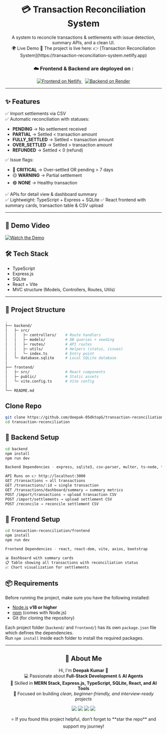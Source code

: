<h1 align="center">💳 Transaction Reconciliation System</h1>

<p align="center">
  A system to reconcile transactions & settlements with issue detection, summary APIs, and a clean UI.
  <br/>
  🌍 Live Demo
🚀 The project is live here:  
👉 [Transaction Reconciliation System](https://transaction-reconciliation-system.netlify.app)  
</p>
 <h3 align="center">☁️ Frontend & Backend are deployed on : </h3>
<p align="center">
  <a href="https://transaction-reconciliation-system.netlify.app/">
    <img src="https://img.shields.io/badge/Frontend-Netlify-blue?style=for-the-badge&logo=netlify" alt="Frontend on Netlify"/>
  </a>
  &nbsp;
  <a href="https://reconciliation-backend-8idg.onrender.com">
    <img src="https://img.shields.io/badge/Backend-Render-purple?style=for-the-badge&logo=render" alt="Backend on Render"/>
  </a>
</p>


---

## ✨ Features
✅ Import settlements via CSV  
✅ Automatic reconciliation with statuses:  
- **PENDING** → No settlement received  
- **PARTIAL** → Settled < transaction amount  
- **FULLY_SETTLED** → Settled = transaction amount  
- **OVER_SETTLED** → Settled > transaction amount  
- **REFUNDED** → Settled < 0 (refund)  

✅ Issue flags:  
- 🔴 **CRITICAL** → Over-settled OR pending > 7 days  
- 🟡 **WARNING** → Partial settlement  
- 🟢 **NONE** → Healthy transaction  

✅ APIs for detail view & dashboard summary  
✅ Lightweight: TypeScript + Express + SQLite 
✅ React frontend with summary cards, transaction table & CSV upload  

---
## 🎥 Demo Video
[![Watch the Demo](https://img.youtube.com/vi/YOUR_VIDEO_ID/0.jpg)](https://www.youtube.com/watch?v=YOUR_VIDEO_ID)

## 🛠️ Tech Stack
- TypeScript 
- Express.js  
- SQLite  
- React + Vite  
- MVC structure (Models, Controllers, Routes, Utils)  

---

## 📂 Project Structure
```bash
.
├── backend/
│   ├─ src/
│   │   ├─ controllers/    # Route handlers
│   │   ├─ models/         # DB queries + seeding
│   │   ├─ routes/         # API routes
│   │   ├─ utils/          # Helpers (status, issues)
│   │   └─ index.ts        # Entry point
│   └─ database.sqlite     # Local SQLite database
│
├── frontend/
│   ├─ src/                # React components
│   ├─ public/             # Static assets
│   └─ vite.config.ts      # Vite config
│
└── README.md

```
## Clone Repo
```bash
git clone https://github.com/deepak-05dktopG/transaction-reconciliation-system.git
cd transaction-reconciliation
```
## 🚀 Backend Setup
```bash
cd backend
npm install
npm run dev

Backend Dependencies - express, sqlite3, csv-parser, multer, ts-node, typescript

API Runs on 👉 http://localhost:3000
GET /transactions → all transactions
GET /transactions/:id → single transaction
GET /transactions/dashboard/summary → summary metrics
POST /import/transactions → upload transaction CSV
POST /import/settlements → upload settlement CSV
POST /reconcile → reconcile settlement CSV

```
## 🎨 Frontend Setup

```bash
cd transaction-reconciliation/frontend
npm install
npm run dev

Frontend Dependencies - react, react-dom, vite, axios, bootstrap

📊 Dashboard with summary cards
📋 Table showing all transactions with reconciliation status
📈 Chart visualization for settlements
```
## 📦 Requirements

Before running the project, make sure you have the following installed:

- [Node.js](https://nodejs.org/) **v18 or higher**
- [npm](https://www.npmjs.com/) (comes with Node.js)
- Git (for cloning the repository)

Each project folder (`backend/` and `frontend/`) has its own `package.json` file which defines the dependencies.  
Run `npm install` inside each folder to install the required packages.

---

<h2 align="center">🙋 About Me</h2>

<p align="center">
  Hi, I'm <b>Deepak Kumar</b> 👋 <br/>
  💻 Passionate about <b>Full-Stack Development</b> & <b>AI Agents</b><br/>
  🚀 Skilled in <b>MERN Stack, Express.js, TypeScript, SQLite, React, and AI Tools</b><br/>
  🎯 Focused on building <i>clean, beginner-friendly, and interview-ready projects</i>
</p>

<p align="center">
  <a href="https://deepakdigitalcraft.tech"><img src="https://img.shields.io/badge/🌐 Portfolio-blue?style=for-the-badge" /></a>
  <a href="https://www.linkedin.com/in/deepak-05dktopg/"><img src="https://img.shields.io/badge/💼 LinkedIn-0077B5?style=for-the-badge&logo=linkedin&logoColor=white" /></a>
  <a href="https://github.com/deepak-05dktopG"><img src="https://img.shields.io/badge/🐙 GitHub-181717?style=for-the-badge&logo=github" /></a>
  <a href="mailto:kumardeepak59422@gmail.com"><img src="https://img.shields.io/badge/📧 Email-red?style=for-the-badge" /></a>
</p>

<p align="center">
 ⭐ If you found this project helpful, don’t forget to **star the repo** and support my journey!  
</p>

